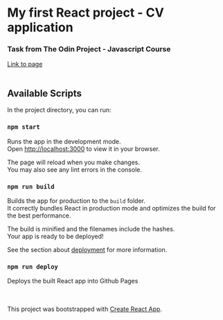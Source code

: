 # My first React project - CV application

### Task from The Odin Project - Javascript Course

[Link to page](https://vidriktt.github.io/React-CV-project/)
<br /><br />

## Available Scripts

In the project directory, you can run:

### `npm start`

Runs the app in the development mode.\
Open [http://localhost:3000](http://localhost:3000) to view it in your browser.

The page will reload when you make changes.\
You may also see any lint errors in the console.

### `npm run build`

Builds the app for production to the `build` folder.\
It correctly bundles React in production mode and optimizes the build for the best performance.

The build is minified and the filenames include the hashes.\
Your app is ready to be deployed!

See the section about [deployment](https://facebook.github.io/create-react-app/docs/deployment) for more information.

### `npm run deploy`

Deploys the built React app into Github Pages

<br /><br />
This project was bootstrapped with [Create React App](https://github.com/facebook/create-react-app).
